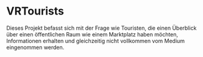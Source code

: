 # VRTourists
Dieses Projekt befasst sich mit der Frage wie Touristen, die einen Überblick über einen öffentlichen Raum wie einem Marktplatz haben möchten, Informationen erhalten und gleichzeitig nicht vollkommen vom Medium eingenommen werden.

